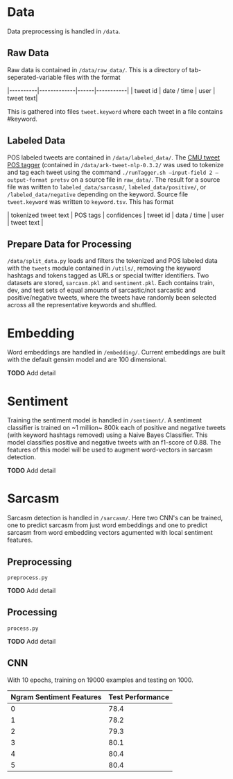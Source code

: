# Data
Data preprocessing is handled in `/data`.

## Raw Data
Raw data is contained in `/data/raw_data/`. This is a directory of tab-seperated-variable files with the format

|----------|-------------|------|-----------|
| tweet id | date / time | user | tweet text|

This is gathered into files `tweet.keyword` where each tweet in a file contains #keyword.

## Labeled Data
POS labeled tweets are contained in `/data/labeled_data/`. The [CMU tweet POS tagger](http://www.cs.cmu.edu/~ark/TweetNLP/) (contained in `/data/ark-tweet-nlp-0.3.2/` was used to tokenize and tag each tweet using the command `./runTagger.sh —input-field 2 —output-format pretsv` on a source file in `raw_data/`. The result for a source file was written to `labeled_data/sarcasm/`, `labeled_data/positive/`, or `/labeled_data/negative` depending on the keyword. Source file `tweet.keyword` was written to `keyword.tsv`. This has format

| tokenized tweet text | POS tags | confidences | tweet id | data / time | user | tweet text |


## Prepare Data for Processing
`/data/split_data.py` loads and filters the tokenized and POS labeled data with the `tweets` module contained in `/utils/`, removing the keyword hashtags and tokens tagged as URLs or special twitter identifiers. Two datasets are stored, `sarcasm.pkl` and `sentiment.pkl`. Each contains train, dev, and test sets of equal amounts of sarcastic/not sarcastic and positive/negative tweets, where the tweets have randomly been selected across all the representative keywords and shuffled.

# Embedding
Word embeddings are handled in `/embedding/`. Current embeddings are built with the default gensim model and are 100 dimensional.

**TODO** Add detail

# Sentiment
Training the sentiment model is handled in `/sentiment/`. A sentiment classifier is trained on ~1 million~ 800k each of positive and negative tweets (with keyword hashtags removed) using a Naive Bayes Classifier. This model classifies positive and negative tweets with an f1-score of 0.88. The features of this model will be used to augment word-vectors in sarcasm detection.

**TODO** Add detail

# Sarcasm
Sarcasm detection is handled in `/sarcasm/`. Here two CNN's can be trained, one to predict sarcasm from just word embeddings and one to predict sarcasm from word embedding vectors agumented with local sentiment features.

## Preprocessing
`preprocess.py` 

**TODO** Add detail

## Processing
`process.py`

**TODO** Add detail

## CNN

With 10 epochs, training on 19000 examples and testing on 1000.

| Ngram Sentiment Features | Test Performance |
| ----------------------- |------------------| 
| 0 | 78.4 |
| 1 | 78.2 |
| 2 | 79.3 |
| 3 | 80.1 |
| 4 | 80.4 |
| 5 | 80.4 |
